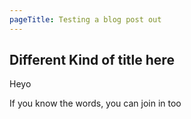 ```yaml
---
pageTitle: Testing a blog post out
---
```

## Different Kind of title here
Heyo

If you know the words, you can join in too